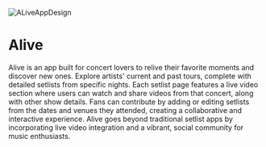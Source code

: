 ![ALiveAppDesign](https://github.com/user-attachments/assets/bb583d09-b188-4bf1-97d3-95d22e83d80f)
# Alive
Alive is an app built for concert lovers to relive their favorite moments and discover new ones. Explore artists' current and past tours, complete with detailed setlists from specific nights. Each setlist page features a live video section where users can watch and share videos from that concert, along with other show details. Fans can contribute by adding or editing setlists from the dates and venues they attended, creating a collaborative and interactive experience. Alive goes beyond traditional setlist apps by incorporating live video integration and a vibrant, social community for music enthusiasts.

